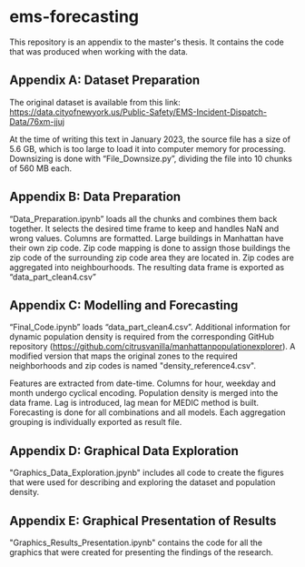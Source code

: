 # ems-forecasting

This repository is an appendix to the master's thesis. It contains the code that was produced when working with the data.

## Appendix A: Dataset Preparation
The original dataset is available from this link: https://data.cityofnewyork.us/Public-Safety/EMS-Incident-Dispatch-Data/76xm-jjuj

At the time of writing this text in January 2023, the source file has a size of 5.6 GB, which is too large to load it into computer memory for processing. Downsizing is done with “File_Downsize.py”, dividing the file into 10 chunks of 560 MB each.

## Appendix B: Data Preparation
“Data_Preparation.ipynb” loads all the chunks and combines them back together. It selects the desired time frame to keep and handles NaN and wrong values. Columns are formatted. 
Large buildings in Manhattan have their own zip code. Zip code mapping is done to assign those buildings the zip code of the surrounding zip code area they are located in.
Zip codes are aggregated into neighbourhoods. The resulting data frame is exported as “data_part_clean4.csv”

## Appendix C: Modelling and Forecasting
“Final_Code.ipynb” loads “data_part_clean4.csv”. Additional information for dynamic population density is required from the corresponding GitHub repository (https://github.com/citrusvanilla/manhattanpopulationexplorer). A modified version that maps the original zones to the required neighborhoods and zip codes is named "density_reference4.csv". 

Features are extracted from date-time. Columns for hour, weekday and month undergo cyclical encoding. Population density is merged into the data frame. Lag is introduced, lag mean for MEDIC method is built. 
Forecasting is done for all combinations and all models. Each aggregation grouping is individually exported as result file.

## Appendix D: Graphical Data Exploration
"Graphics_Data_Exploration.jpynb" includes all code to create the figures that were used for describing and exploring the dataset and population density.

## Appendix E: Graphical Presentation of Results
"Graphics_Results_Presentation.ipynb" contains the code for all the graphics that were created for presenting the findings of the research.